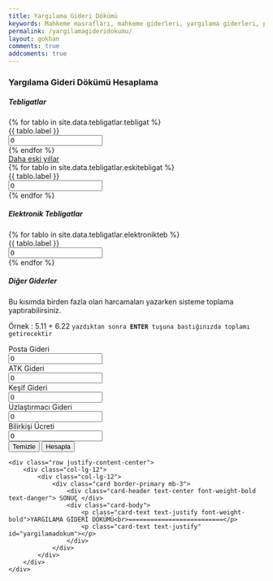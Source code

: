 ```yaml
---
title: Yargılama Gideri Dökümü
keywords: Mahkeme masrafları, mahkeme giderleri, yargılama giderleri, posta masrafları, bilirkişi masrafları, adliye masrafları, adliye cezası, mahkeme cezası
permalink: /yargilamagideridokumu/
layout: gokhan
comments: true
addcoments: true
---
```


<div class="card-header">
    <h3 class="card-title">Yargılama Gideri Dökümü Hesaplama</h3>
</div>
<form id="yargilamagideriform" data-gtm-form-interact-id="0">
    <div class="card-body">
        <h5>Tebligatlar</h5>
        {% for tablo in  site.data.tebligatlar.tebligat  %}    
        <div class="col-12">
            <div class="form-group row">
                <label for="yargilamagideri" class="col-sm-4 col-form-label">{{ tablo.label }}</label>
                <input type="hidden" id= "{{ tablo.adi }}" value="{{ tablo.gider }}">
                <div class="col-sm-6">
                    <input type="number" class="form-control" id= "{{ tablo.adet }}" value="0" placeholder="0">
                </div>
            </div>
        </div>
        {% endfor %}
        <div class="col-12 text-center"> 
            <a class="btn btn-primary" data-toggle="collapse" href="#eskitebligatlar" role="button" aria-expanded="false" aria-controls="multiCollapseExample1" id="dahaeskiler">Daha eski yıllar</a>            
        </div>           
        <div class="collapse" id="eskitebligatlar">
            {% for tablo in  site.data.tebligatlar.eskitebligat  %}    
            <div class="col-12">
                <div class="form-group row">
                    <label for="yargilamagideri" class="col-sm-4 col-form-label">{{ tablo.label }}</label>
                    <input type="hidden" id= "{{ tablo.adi }}" value="{{ tablo.gider }}">
                    <div class="col-sm-6">
                        <input type="number" class="form-control" id= "{{ tablo.adet }}" value="0" placeholder="0">
                    </div>
                </div>
            </div>
            {% endfor %}
        </div>
        <h5>Elektronik Tebligatlar</h5>
        {% for tablo in  site.data.tebligatlar.elektronikteb  %}    
            <div class="col-12">
                <div class="form-group row">
                    <label for="yargilamagideri" class="col-sm-4 col-form-label">{{ tablo.label }}</label>
                    <input type="hidden" id= "{{ tablo.adi }}" value="{{ tablo.gider }}">
                    <div class="col-sm-6">
                        <input type="number" class="form-control" id= "{{ tablo.adet }}" value="0" placeholder="0">
                    </div>
                </div>
            </div>
        {% endfor %}
        <h5>Diğer Giderler</h5>
        <div class="alert alert-success" role="alert">
        <p>Bu kısımda birden fazla olan harcamaları yazarken sisteme toplama yaptırabilirsiniz.</p>
        <p>Örnek : 5.11 + 6.22 <code class="highlighter-rouge">yazdıktan sonra <b>ENTER</b> tuşuna bastığınızda toplamı getirecektir</code></p>
        </div>
        <div class="col-12">
            <div class="form-group row">
                <label for="yargilamagideri" class="col-sm-4 col-form-label">Posta Gideri</label>
                <div class="col-sm-6">
                    <input type="text" class="form-control" id="postagideri" value="0" placeholder="0" step=".01">
                </div>
            </div>
        </div>
        <div class="col-12">
            <div class="form-group row">
                <label for="yargilamagideri" class="col-sm-4 col-form-label">ATK Gideri</label>
                <div class="col-sm-6">
                    <input type="text" class="form-control" id="atkgideri" value="0" placeholder="0" step=".01">
                </div>
            </div>
        </div>
        <div class="col-12">
            <div class="form-group row">
                <label for="yargilamagideri" class="col-sm-4 col-form-label">Keşif Gideri</label>
                <div class="col-sm-6">
                    <input type="text" class="form-control" id="kesifgideri" value="0" placeholder="0" step=".01">
                </div>
            </div>
        </div>
        <div class="col-12">
            <div class="form-group row">
                <label for="yargilamagideri" class="col-sm-4 col-form-label">Uzlaştırmacı Gideri</label>
                <div class="col-sm-6">
                    <input type="text" class="form-control" id="uzlasmagideri" value="0" placeholder="0" step=".01">
                </div>
            </div>
        </div>
        <div class="col-12">
            <div class="form-group row">
                <label for="yargilamagideri" class="col-sm-4 col-form-label">Bilirkişi Ücreti</label>
                <div class="col-sm-6">
                    <input type="text" class="form-control" id="bilirkisigideri" value="0" placeholder="0" step=".01">
                </div>
            </div>
        </div>
    </div>
    <div class="card-footer">
        <button type="button float-left" class="btn btn-outline-danger" id="gidertemizle">Temizle</button>
        <button type="button float-right" class="btn btn-outline-primary" id="giderhesapla">Hesapla</button>
    </div>

    
    <div class="row justify-content-center">
        <div class="col-lg-12">
            <div class="col-lg-12">
                <div class="card border-primary mb-3">
                    <div class="card-header text-center font-weight-bold text-danger"> SONUÇ </div>
                    <div class="card-body">
                        <p class="card-text text-justify font-weight-bold">YARGILAMA GİDERİ DÖKÜMÜ<br>==========================</p>
                        <p class="card-text text-justify" id="yargilamadokum"></p>
                    </div>
                </div>
            </div>
        </div>
    </div>
</form>
      
   
                    